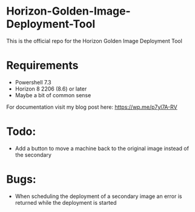 # Horizon-Golden-Image-Deployment-Tool
This is the official repo for the Horizon Golden Image Deployment Tool

# Requirements
- Powershell 7.3
- Horizon 8 2206 (8.6) or later
- Maybe a bit of common sense

For documentation visit my blog post here:
https://wp.me/p7yl7A-RV

# Todo:
- Add a button to move a machine back to the original image instead of the secondary

# Bugs:
- When scheduling the deployment of a secondary image an error is returned while the deployment is started